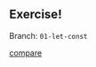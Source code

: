 ## Exercise!

Branch: `01-let-const`

[compare](https://github.com/voorhoede/code-class-es6/compare/01-let-const...01-let-const-solution)
